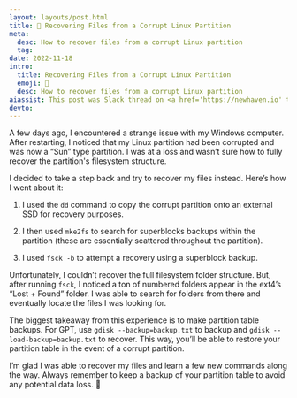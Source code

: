 ```yaml
---
layout: layouts/post.html
title: 💾 Recovering Files from a Corrupt Linux Partition 
meta:
  desc: How to recover files from a corrupt Linux partition
  tag: 
date: 2022-11-18
intro:
  title: Recovering Files from a Corrupt Linux Partition
  emoji: 💾
  desc: How to recover files from a corrupt Linux partition
aiassist: This post was Slack thread on <a href='https://newhaven.io' target='_blank'>newhaven.io</a> that was converted to a blog post using GPT-3.
devto:
---
```


A few days ago, I encountered a strange issue with my Windows computer. After restarting, I noticed that my Linux partition had been corrupted and was now a “Sun” type partition. I was at a loss and wasn’t sure how to fully recover the partition's filesystem structure.

I decided to take a step back and try to recover my files instead. Here’s how I went about it:

1. I used the `dd` command to copy the corrupt partition onto an external SSD for recovery purposes.

2. I then used `mke2fs` to search for superblocks backups within the partition (these are essentially scattered throughout the partition).

3. I used `fsck -b` to attempt a recovery using a superblock backup.

Unfortunately, I couldn’t recover the full filesystem folder structure. But, after running `fsck`, I noticed a ton of numbered folders appear in the ext4’s “Lost + Found” folder. I was able to search for folders from there and eventually locate the files I was looking for.

The biggest takeaway from this experience is to make partition table backups. For GPT, use `gdisk --backup=backup.txt` to backup and `gdisk --load-backup=backup.txt` to recover. This way, you’ll be able to restore your partition table in the event of a corrupt partition. 

I’m glad I was able to recover my files and learn a few new commands along the way. Always remember to keep a backup of your partition table to avoid any potential data loss. 📁
